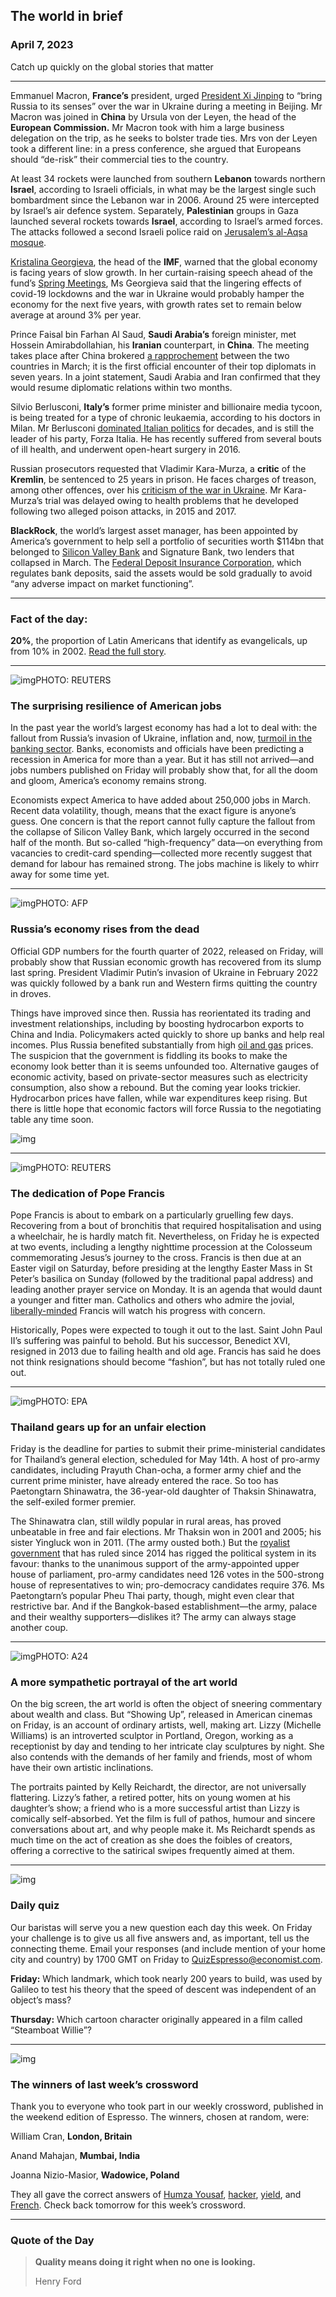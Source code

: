 ## The world in brief

### April 7, 2023

Catch up quickly on the global stories that matter



------



Emmanuel Macron, **France’s** president, urged [President Xi Jinping](https://www.economist.com/china/2023/04/04/will-xi-jinping-outsmart-emmanuel-macron) to “bring Russia to its senses” over the war in Ukraine during a meeting in Beijing. Mr Macron was joined in **China** by Ursula von der Leyen, the head of the **European Commission.** Mr Macron took with him a large business delegation on the trip, as he seeks to bolster trade ties. Mrs von der Leyen took a different line: in a press conference, she argued that Europeans should “de-risk” their commercial ties to the country.

At least 34 rockets were launched from southern **Lebanon** towards northern **Israel**, according to Israeli officials, in what may be the largest single such bombardment since the Lebanon war in 2006. Around 25 were intercepted by Israel’s air defence system. Separately, **Palestinian** groups in Gaza launched several rockets towards **Israel**, according to Israel’s armed forces. The attacks followed a second Israeli police raid on [Jerusalem’s al-Aqsa mosque](https://www.economist.com/briefing/2021/05/20/how-israel-and-hamas-returned-to-armed-conflict).

[Kristalina Georgieva](https://www.economist.com/finance-and-economics/2019/09/12/kristalina-georgieva-is-the-sole-contender-to-be-the-imfs-next-boss), the head of the **IMF**, warned that the global economy is facing years of slow growth. In her curtain-raising speech ahead of the fund’s [Spring Meetings](https://www.economist.com/finance-and-economics/2023/04/04/the-imf-faces-a-nightmarish-identity-crisis), Ms Georgieva said that the lingering effects of covid-19 lockdowns and the war in Ukraine would probably hamper the economy for the next five years, with growth rates set to remain below average at around 3% per year.

Prince Faisal bin Farhan Al Saud, **Saudi Arabia’s** foreign minister, met Hossein Amirabdollahian, his **Iranian** counterpart, in **China**. The meeting takes place after China brokered [a rapprochement](https://www.economist.com/middle-east-and-africa/2023/03/10/china-brokers-an-iran-saudi-rapprochement) between the two countries in March; it is the first official encounter of their top diplomats in seven years. In a joint statement, Saudi Arabia and Iran confirmed that they would resume diplomatic relations within two months.

Silvio Berlusconi, **Italy’s** former prime minister and billionaire media tycoon, is being treated for a type of chronic leukaemia, according to his doctors in Milan. Mr Berlusconi [dominated Italian politics](https://www.economist.com/leaders/2011/06/09/the-man-who-screwed-an-entire-country) for decades, and is still the leader of his party, Forza Italia. He has recently suffered from several bouts of ill health, and underwent open-heart surgery in 2016.

Russian prosecutors requested that Vladimir Kara-Murza, a **critic** of the **Kremlin**, be sentenced to 25 years in prison. He faces charges of treason, among other offences, over his [criticism of the war in Ukraine](https://www.economist.com/briefing/2023/02/20/the-invasion-has-stalled-but-putins-war-on-dissent-marches-on). Mr Kara-Murza’s trial was delayed owing to health problems that he developed following two alleged poison attacks, in 2015 and 2017.

**BlackRock**, the world’s largest asset manager, has been appointed by America’s government to help sell a portfolio of securities worth $114bn that belonged to [Silicon Valley Bank](https://www.economist.com/finance-and-economics/2023/03/10/what-does-silicon-valley-banks-collapse-mean-for-the-financial-system) and Signature Bank, two lenders that collapsed in March. The [Federal Deposit Insurance Corporation](https://www.economist.com/finance-and-economics/2023/03/13/americas-government-steps-in-to-protect-depositors-at-silicon-valley-bank), which regulates bank deposits, said the assets would be sold gradually to avoid “any adverse impact on market functioning”.



------



### Fact of the day: 

**20%**, the proportion of Latin Americans that identify as evangelicals, up from 10% in 2002. [Read the full story](https://www.economist.com/the-americas/2023/04/05/evangelicals-may-soon-rival-catholics-in-latin-america).



------



![img](https://niceboy.online/insight/public/Espresso/PHOTOS/20230408_dap341.jpeg)PHOTO: REUTERS

### The surprising resilience of American jobs

In the past year the world’s largest economy has had a lot to deal with: the fallout from Russia’s invasion of Ukraine, inflation and, now, [turmoil in the banking sector](https://www.economist.com/finance-and-economics/2023/03/16/how-deep-is-the-rot-in-americas-banking-industry). Banks, economists and officials have been predicting a recession in America for more than a year. But it has still not arrived—and jobs numbers published on Friday will probably show that, for all the doom and gloom, America’s economy remains strong.

Economists expect America to have added about 250,000 jobs in March. Recent data volatility, though, means that the exact figure is anyone’s guess. One concern is that the report cannot fully capture the fallout from the collapse of Silicon Valley Bank, which largely occurred in the second half of the month. But so-called “high-frequency” data—on everything from vacancies to credit-card spending—collected more recently suggest that demand for labour has remained strong. The jobs machine is likely to whirr away for some time yet.



------



![img](https://niceboy.online/insight/public/Espresso/PHOTOS/20230408_dap339.jpeg)PHOTO: AFP

### Russia’s economy rises from the dead

Official GDP numbers for the fourth quarter of 2022, released on Friday, will probably show that Russian economic growth has recovered from its slump last spring. President Vladimir Putin’s invasion of Ukraine in February 2022 was quickly followed by a bank run and Western firms quitting the country in droves.

Things have improved since then. Russia has reorientated its trading and investment relationships, including by boosting hydrocarbon exports to China and India. Policymakers acted quickly to shore up banks and help real incomes. Plus Russia benefited substantially from high [oil and gas](https://www.economist.com/europe/2023/03/30/why-russian-oil-and-gas-is-still-flowing-through-ukraine) prices. The suspicion that the government is fiddling its books to make the economy look better than it is seems unfounded too. Alternative gauges of economic activity, based on private-sector measures such as electricity consumption, also show a rebound. But the coming year looks trickier. Hydrocarbon prices have fallen, while war expenditures keep rising. But there is little hope that economic factors will force Russia to the negotiating table any time soon.

![img](https://niceboy.online/insight/public/Espresso/PHOTOS/20230408_DAC685.jpeg)



------



![img](https://niceboy.online/insight/public/Espresso/PHOTOS/20230408_dap363.jpeg)PHOTO: REUTERS

### The dedication of Pope Francis

Pope Francis is about to embark on a particularly gruelling few days. Recovering from a bout of bronchitis that required hospitalisation and using a wheelchair, he is hardly match fit. Nevertheless, on Friday he is expected at two events, including a lengthy nighttime procession at the Colosseum commemorating Jesus’s journey to the cross. Francis is then due at an Easter vigil on Saturday, before presiding at the lengthy Easter Mass in St Peter’s basilica on Sunday (followed by the traditional papal address) and leading another prayer service on Monday. It is an agenda that would daunt a younger and fitter man. Catholics and others who admire the jovial, [liberally-minded](https://www.economist.com/international/2023/01/02/the-death-of-pope-benedict-removes-a-problem-for-liberal-catholics) Francis will watch his progress with concern.

Historically, Popes were expected to tough it out to the last. Saint John Paul II’s suffering was painful to behold. But his successor, Benedict XVI, resigned in 2013 due to failing health and old age. Francis has said he does not think resignations should become “fashion”, but has not totally ruled one out.



------



![img](https://niceboy.online/insight/public/Espresso/PHOTOS/20230408_dap359.jpeg)PHOTO: EPA

### Thailand gears up for an unfair election

Friday is the deadline for parties to submit their prime-ministerial candidates for Thailand’s general election, scheduled for May 14th. A host of pro-army candidates, including Prayuth Chan-ocha, a former army chief and the current prime minister, have already entered the race. So too has Paetongtarn Shinawatra, the 36-year-old daughter of Thaksin Shinawatra, the self-exiled former premier.

The Shinawatra clan, still wildly popular in rural areas, has proved unbeatable in free and fair elections. Mr Thaksin won in 2001 and 2005; his sister Yingluck won in 2011. (The army ousted both.) But the [royalist government](https://www.economist.com/the-world-ahead/2022/11/18/authoritarians-are-making-a-comeback-across-south-east-asia) that has ruled since 2014 has rigged the political system in its favour: thanks to the unanimous support of the army-appointed upper house of parliament, pro-army candidates need 126 votes in the 500-strong house of representatives to win; pro-democracy candidates require 376. Ms Paetongtarn’s popular Pheu Thai party, though, might even clear that restrictive bar. And if the Bangkok-based establishment—the army, palace and their wealthy supporters—dislikes it? The army can always stage another coup.



------



![img](https://niceboy.online/insight/public/Espresso/PHOTOS/20230408_dap335.jpeg)PHOTO: A24

### A more sympathetic portrayal of the art world

On the big screen, the art world is often the object of sneering commentary about wealth and class. But “Showing Up”, released in American cinemas on Friday, is an account of ordinary artists, well, making art. Lizzy (Michelle Williams) is an introverted sculptor in Portland, Oregon, working as a receptionist by day and tending to her intricate clay sculptures by night. She also contends with the demands of her family and friends, most of whom have their own artistic inclinations.

The portraits painted by Kelly Reichardt, the director, are not universally flattering. Lizzy’s father, a retired potter, hits on young women at his daughter’s show; a friend who is a more successful artist than Lizzy is comically self-absorbed. Yet the film is full of pathos, humour and sincere conversations about art, and why people make it. Ms Reichardt spends as much time on the act of creation as she does the foibles of creators, offering a corrective to the satirical swipes frequently aimed at them.



------



![img](https://niceboy.online/insight/public/Espresso/PHOTOS/EspressoQuiz_19.jpeg)

### Daily quiz

Our baristas will serve you a new question each day this week. On Friday your challenge is to give us all five answers and, as important, tell us the connecting theme. Email your responses (and include mention of your home city and country) by 1700 GMT on Friday to [QuizEspresso@economist.com](https://mail.google.com/mail/?view=cm&fs=1&tf=1&to=QuizEspresso@economist.com).

**Friday:** Which landmark, which took nearly 200 years to build, was used by Galileo to test his theory that the speed of descent was independent of an object’s mass?

**Thursday:** Which cartoon character originally appeared in a film called “Steamboat Willie”?



------



![img](https://niceboy.online/insight/public/Espresso/PHOTOS/EspressoCrossword.jpeg)

### The winners of last week’s crossword

Thank you to everyone who took part in our weekly crossword, published in the weekend edition of Espresso. The winners, chosen at random, were:

William Cran, **London, Britain**

Anand Mahajan, **Mumbai, India**

Joanna Nizio-Masior, **Wadowice, Poland**

They all gave the correct answers of [Humza Yousaf](https://www.economist.com/britain/2023/03/30/under-humza-yousaf-the-forces-that-polarised-scotland-are-weakening), [hacker](https://www.economist.com/science-and-technology/2023/03/29/russian-hackers-are-preparing-for-a-new-campaign-in-ukraine), [yield](https://www.economist.com/asia/2023/03/28/the-global-rice-crisis), and [French](https://www.economist.com/europe/2023/03/30/europe-is-unprepared-for-what-might-come-next-in-america). Check back tomorrow for this week’s crossword.



------

### Quote of the Day

> **Quality means doing it right when no one is looking.**
>
> Henry Ford





